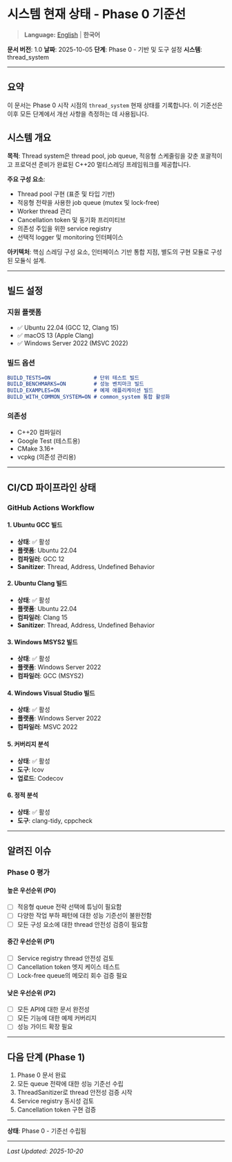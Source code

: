 # 시스템 현재 상태 - Phase 0 기준선

> **Language:** [English](CURRENT_STATE.md) | **한국어**

**문서 버전**: 1.0
**날짜**: 2025-10-05
**단계**: Phase 0 - 기반 및 도구 설정
**시스템**: thread_system

---

## 요약

이 문서는 Phase 0 시작 시점의 `thread_system` 현재 상태를 기록합니다. 이 기준선은 이후 모든 단계에서 개선 사항을 측정하는 데 사용됩니다.

## 시스템 개요

**목적**: Thread system은 thread pool, job queue, 적응형 스케줄링을 갖춘 포괄적이고 프로덕션 준비가 완료된 C++20 멀티스레딩 프레임워크를 제공합니다.

**주요 구성 요소**:
- Thread pool 구현 (표준 및 타입 기반)
- 적응형 전략을 사용한 job queue (mutex 및 lock-free)
- Worker thread 관리
- Cancellation token 및 동기화 프리미티브
- 의존성 주입을 위한 service registry
- 선택적 logger 및 monitoring 인터페이스

**아키텍처**: 핵심 스레딩 구성 요소, 인터페이스 기반 통합 지점, 별도의 구현 모듈로 구성된 모듈식 설계.

---

## 빌드 설정

### 지원 플랫폼
- ✅ Ubuntu 22.04 (GCC 12, Clang 15)
- ✅ macOS 13 (Apple Clang)
- ✅ Windows Server 2022 (MSVC 2022)

### 빌드 옵션
```cmake
BUILD_TESTS=ON              # 단위 테스트 빌드
BUILD_BENCHMARKS=ON         # 성능 벤치마크 빌드
BUILD_EXAMPLES=ON           # 예제 애플리케이션 빌드
BUILD_WITH_COMMON_SYSTEM=ON # common_system 통합 활성화
```

### 의존성
- C++20 컴파일러
- Google Test (테스트용)
- CMake 3.16+
- vcpkg (의존성 관리용)

---

## CI/CD 파이프라인 상태

### GitHub Actions Workflow

#### 1. Ubuntu GCC 빌드
- **상태**: ✅ 활성
- **플랫폼**: Ubuntu 22.04
- **컴파일러**: GCC 12
- **Sanitizer**: Thread, Address, Undefined Behavior

#### 2. Ubuntu Clang 빌드
- **상태**: ✅ 활성
- **플랫폼**: Ubuntu 22.04
- **컴파일러**: Clang 15
- **Sanitizer**: Thread, Address, Undefined Behavior

#### 3. Windows MSYS2 빌드
- **상태**: ✅ 활성
- **플랫폼**: Windows Server 2022
- **컴파일러**: GCC (MSYS2)

#### 4. Windows Visual Studio 빌드
- **상태**: ✅ 활성
- **플랫폼**: Windows Server 2022
- **컴파일러**: MSVC 2022

#### 5. 커버리지 분석
- **상태**: ✅ 활성
- **도구**: lcov
- **업로드**: Codecov

#### 6. 정적 분석
- **상태**: ✅ 활성
- **도구**: clang-tidy, cppcheck

---

## 알려진 이슈

### Phase 0 평가

#### 높은 우선순위 (P0)
- [ ] 적응형 queue 전략 선택에 튜닝이 필요함
- [ ] 다양한 작업 부하 패턴에 대한 성능 기준선이 불완전함
- [ ] 모든 구성 요소에 대한 thread 안전성 검증이 필요함

#### 중간 우선순위 (P1)
- [ ] Service registry thread 안전성 검토
- [ ] Cancellation token 엣지 케이스 테스트
- [ ] Lock-free queue의 메모리 회수 검증 필요

#### 낮은 우선순위 (P2)
- [ ] 모든 API에 대한 문서 완전성
- [ ] 모든 기능에 대한 예제 커버리지
- [ ] 성능 가이드 확장 필요

---

## 다음 단계 (Phase 1)

1. Phase 0 문서 완료
2. 모든 queue 전략에 대한 성능 기준선 수립
3. ThreadSanitizer로 thread 안전성 검증 시작
4. Service registry 동시성 검토
5. Cancellation token 구현 검증

---

**상태**: Phase 0 - 기준선 수립됨

---

*Last Updated: 2025-10-20*
